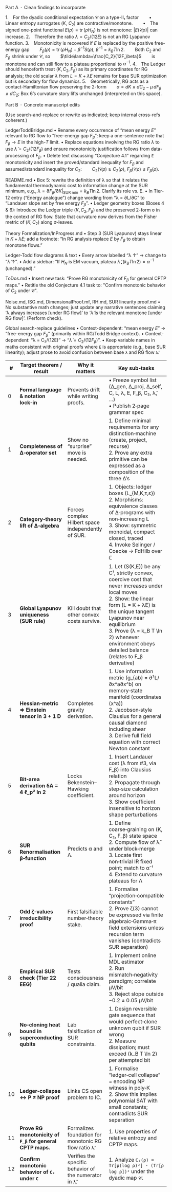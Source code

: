 Part A · Clean findings to incorporate

1. For the dyadic conditional expectation $\mathcal C$ on a type-II₁ factor
  • Linear entropy surrogates ($K$, $C_2$) are contractive/monotone.
  • The signed one-point functional $E(\rho)=\operatorname{tr}(\rho H_N)$ is not monotone: $|E(\mathcal C\rho)|$ can increase.
2. Therefore the ratio $\lambda=C_2/(12E)$ is not an RG Lyapunov function.
3. Monotonicity is recovered if $E$ is replaced by the positive free-energy gap
  $F_\beta(\rho)=\operatorname{tr}(\rho H_N)-\beta^{-1}S(\rho)$, $\beta^{-1}=k_B T\ln2$.
  Both $C_2$ and $F_\beta$ shrink under $\mathcal C$, so
  $\tilde\lambda=\frac{C_2}{12F_\beta}$
  is monotone and can still flow to a plateau proportional to $\alpha^{-1}$.
4. The Ledger should henceforth treat $(K,C_2,F_\beta)$ as its primary coordinates for RG analysis; the old scalar $\lambda$ from $L=K+\lambda E$ remains for base SUR optimization but is secondary for flow dynamics.
5. Geometrically, RG acts as a contact-Hamiltonian flow preserving the 2-form
  $\sigma=dK\wedge dC_2-\mu\,dF_\beta\wedge dC_2$; Box 6’s curvature story lifts unchanged (interpreted on this space).

Part B · Concrete manuscript edits

(Use search-and-replace or rewrite as indicated; keep internal cross-refs coherent.)

LedgerToddBridge.md
• Rename every occurrence of “mean energy $E$” relevant to RG flow to “free-energy gap $F_\beta$”; keep a one-sentence note that $F_\beta\to E$ in the high-$T$ limit.
• Replace equations involving the RG ratio $\lambda$ to use $\tilde\lambda = C_2 / (12 F_β)$ and ensure monotonicity justification follows from data-processing of $F_\beta$.
• Delete text discussing “Conjecture 4.1” regarding `E` monotonicity and insert the proved/standard inequality for $F_\beta$ and assumed/standard inequality for $C_2$:
  $C_2(\mathcal C\rho) \ge C_2(\rho)$, $F_\beta(\mathcal C\rho) \le F_\beta(\rho)$.

README.md
• Box 5: rewrite the definition of λ so that it relates the fundamental thermodynamic cost to information change at the SUR minimum, e.g., $\displaystyle \lambda=\partial F_\beta/\partial K\big|_{\text{SUR min}}=k_BT\ln2$. Clarify its role vs. E.
• In Tier-12 entry (“Energy analogue”) change wording from “λ = ∂L/∂C” to “Landauer slope set by free energy $F_\beta$”.
• Ledger geometry boxes (Boxes 4 & 6): Introduce the Ledger triple $(K,C_2,F_\beta)$ and the preserved 2-form σ in the context of RG flow. State that curvature now derives from the Fisher metric of $(K,C_2)$ along σ-leaves.

Theory Formalization/InProgress.md
• Step 3 (SUR Lyapunov) stays linear in $K+\lambda E$; add a footnote: “In RG analysis replace $E$ by $F_\beta$ to obtain monotone flows.”

Ledger-Todd flow diagrams & text
• Every arrow labelled “λ ↑” -> change to “$\tilde\lambda$ ↑”.
• Add a sidebar: “If $H_N$ is EM vacuum, plateau $\tilde\lambda_\star(k_BT\ln2)=\alpha^{-1}$ (unchanged).”

ToDos.md
• Insert new task: “Prove RG monotonicity of $F_\beta$ for general CPTP maps.”
• Retitle the old Conjecture 4.1 task to: "Confirm monotonic behavior of $C_2$ under $\mathcal C$".

Noise.md, ISG.md, DimensionalProof.mf, RH.md, SUR linearity proof.md
• No substantive math changes; just update any narrative sentences claiming ‘λ always increases [under RG flow]’ to ‘$\tilde\lambda$ is the relevant monotone [under RG flow]’. (Perform check).

Global search-replace guidelines
• Context-dependent: “mean energy $E$” → “free-energy gap $F_\beta$” (primarily within RG/Todd Bridge context).
• Context-dependent: “λ = C₂/(12E)” → “$\tilde\lambda = C_2 / (12 F_\beta)$”.
• Keep variable names in maths consistent with original proofs where `E` is appropriate (e.g., base SUR linearity); adjust prose to avoid confusion between base `λ` and RG flow `λ̃`.


| # | Target theorem / result | Why it matters | Key sub‑tasks | Suggested tools / refs |
|---|-------------------------|----------------|---------------|------------------------|
| 0 | **Formal language & notation lock‑in** | Prevents drift while writing proofs. | • Freeze symbol list (Δ_gen, Δ_proj, Δ_self, C, L, λ, E, F_β, C₂, λ̃, …)<br>• Publish 2‑page grammar spec | LaTeX + Coq “vernacular” file |
| 1 | **Completeness of Δ‑operator set** | Show no “surprise” move is needed. | 1. Define minimal requirements for any distinction‑machine (create, project, recurse)<br>2. Prove any extra primitive can be expressed as a composition of the three Δ’s | Structural induction over term algebra; Kleene fixed‑point theorem |
| 2 | **Category‑theory lift of Δ‑algebra** | Forces complex Hilbert space independently of SUR. | 1. Objects: ledger boxes \(L_{M,K,τ,ε}\)<br>2. Morphisms: equivalence classes of Δ‑programs with non‑increasing L<br>3. Show: symmetric monoidal, compact closed, traced<br>4. Invoke Selinger / Coecke → FdHilb over ℂ | Mac Lane coherence; Joyal–Street string diagrams |
| 3 | **Global Lyapunov uniqueness (SUR rule)** | Kill doubt that other convex costs survive. | 1. Let \(S(K,E)\) be any C¹, strictly convex, coercive cost that never increases under local moves<br>2. Show: the linear form \(L = K + λE\) is the unique tangent Lyapunov near equilibrium<br>3. Prove \(λ = k_B T \ln 2\) whenever environment obeys detailed balance (relates to F_β derivative) | Robbins–Monro; stochastic thermodynamics (Seifert 2012) |
| 4 | **Hessian‑metric ⇒ Einstein tensor in 3 + 1 D** | Completes gravity derivation. | 1. Use information metric \(g_{ab} = ∂²L/∂x^a∂x^b\) on memory‑state manifold (coordinates \(x^a\))<br>2. Jacobson‑style Clausius for a general causal diamond including shear<br>3. Derive full field equation with correct Newton constant | Raychaudhuri with shear term; Wald entropy functional |
| 5 | **Bit‑area derivation δA = 4 ℓ_p² ln 2** | Locks Bekenstein–Hawking coefficient. | 1. Insert Landauer cost (λ from #3, via F_β) into Clausius relation<br>2. Propagate through step‑size calculation around horizon<br>3. Show coefficient insensitive to horizon shape perturbations | Same machinery as #4; differential geometry of null congruences |
| 6 | **SUR Renormalisation β‑function** | Predicts α and Λ. | 1. Define coarse‑graining on (K, C₂, F_β) state space<br>2. Compute flow of λ̃ under block‑merge<br>3. Locate first non‑trivial IR fixed point; match to α⁻¹<br>4. Extend to curvature plateaus for Λ | Wilson RG on information manifolds; numerical fixed‑point finder |
| 7 | **Odd ζ‑values irreducibility proof** | First falsifiable number‑theory stake. | 1. Formalise “projection‑compatible constants”<br>2. Prove ζ(3) cannot be expressed via finite algebraic‑Gamma‑π field extensions unless recursion term vanishes (contradicts SUR separation) | Kontsevich–Zagier periods; algebraic independence techniques |
| 8 | **Empirical SUR check (Tier 22 EEG)** | Tests consciousness / qualia claim. | 1. Implement online MDL estimator<br>2. Run mismatch‑negativity paradigm; correlate μV/bit<br>3. Reject slope outside −0.2 ± 0.05 μV/bit | Python + MNE; preregistered Bayesian mixed model |
| 9 | **No‑cloning heat bound in superconducting qubits** | Lab falsification of SUR constraints. | 1. Design reversible gate sequence that would perfect‑clone unknown qubit if SUR wrong<br>2. Measure dissipation; must exceed \(k_B T \ln 2\) per attempted bit | Dilution‑fridge calorimetry; nano‑calorimeter |
| 10 | **Ledger‑collapse ↔ P ≠ NP proof** | Links CS open problem to IC. | 1. Formalise “ledger‑cell collapse” = encoding NP witness in poly‑K<br>2. Show this implies polynomial SAT with small constants; contradicts SUR separation | Kolmogorov‑complexity lower bounds; Razborov–Rudich |
| 11 | **Prove RG monotonicity of `F_β` for general CPTP maps.** | Formalizes foundation for monotonic RG flow ratio `λ̃`. | 1. Use properties of relative entropy and CPTP maps. | Nielsen & Chuang; Watrous notes on Quantum Info |
| 12 | **Confirm monotonic behavior of `C₂` under `C`** | Verifies the specific behavior of the numerator in `λ̃`. | 1. Analyze `C₂(ρ) = Tr[ρ(log ρ)²] - (Tr[ρ log ρ])²` under the dyadic map $\mathcal C$. | Operator algebra techniques; potentially numerical simulation. |
